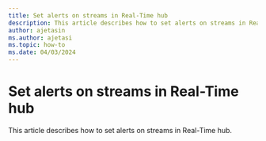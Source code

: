 ```yaml
---
title: Set alerts on streams in Real-Time hub
description: This article describes how to set alerts on streams in Real-Time hub.
author: ajetasin
ms.author: ajetasi
ms.topic: how-to
ms.date: 04/03/2024
---
```


# Set alerts on streams in Real-Time hub
This article describes how to set alerts on streams in Real-Time hub.
